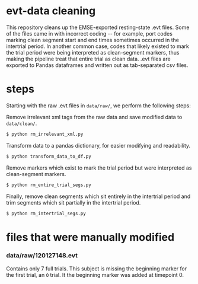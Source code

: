 # evt-data cleaning

This repository cleans up the EMSE-exported resting-state .evt files. Some of the files came in with incorrect coding -- for example, port codes marking clean segment start and end times sometimes occurred in the intertrial period. In another common case, codes that likely existed to mark the trial period were being interpreted as clean-segment markers, thus making the pipeline treat that entire trial as clean data. .evt files are exported to Pandas dataframes and written out as tab-separated csv files.

# steps

Starting with the raw .evt files in `data/raw/`, we perform the following steps:

Remove irrelevant xml tags from the raw data and save modified data to `data/clean/`.
```bash
$ python rm_irrelevant_xml.py
```

Transform data to a pandas dictionary, for easier modifying and readability.
```bash
$ python transform_data_to_df.py
```

Remove markers which exist to mark the trial period but were interpreted as clean-segment markers.
```bash
$ python rm_entire_trial_segs.py
```

Finally, remove clean segments which sit entirely in the intertrial period and trim segments which sit partially in the intertrial period.
```bash
$ python rm_intertrial_segs.py
```

# files that were manually modified

### data/raw/120127148.evt
Contains only 7 full trials. This subject is missing the beginning marker for the first trial, an `O` trial. It the beginning marker was added at timepoint 0.

